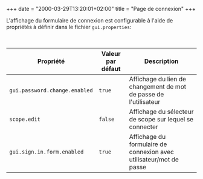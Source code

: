 +++
date = "2000-03-29T13:20:01+02:00"
title = "Page de connexion"
+++

L'affichage du formulaire de connexion est configurable à l'aide de propriétés à définir dans le fichier ``gui.properties``: 

<br>

| Propriété                     | Valeur par défaut | Description |
|-------------------------------|-------------------|---------------|
|`gui.password.change.enabled`  | `true`            | Affichage du lien de changement de mot de passe de l'utilisateur |
|`scope.edit`                   | `false`           | Affichage du sélecteur de scope sur lequel se connecter |
|`gui.sign.in.form.enabled`     | `true`            | Affichage du formulaire de connexion avec utilisateur/mot de passe |